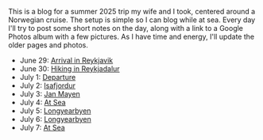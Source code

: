 This is a blog for a summer 2025 trip my wife and I took, centered around a
Norwegian cruise. The setup is simple so I can blog while at sea. Every day
I'll try to post some short notes on the day, along with a link to a Google
Photos album with a few pictures. As I have time and energy, I'll update the
older pages and photos.

* June 29: [Arrival in Reykjavik](2025-06-29-arrival-in-reykjavik/)
* June 30: [Hiking in Reykjadalur](2025-06-30-reykjadalur-and-djupagilsfoss/)
* July 1: [Departure](2025-07-01-departure/)
* July 2: [Isafjordur](2025-07-02-isafjordur/)
* July 3: [Jan Mayen](2025-07-03-jan-mayen/)
* July 4: [At Sea](2025-07-04-at-sea/)
* July 5: [Longyearbyen](2025-07-05-longyearbyen/)
* July 6: [Longyearbyen](2025-07-06-longyearbyen/)
* July 7: [At Sea](2025-07-07-at-sea/)
